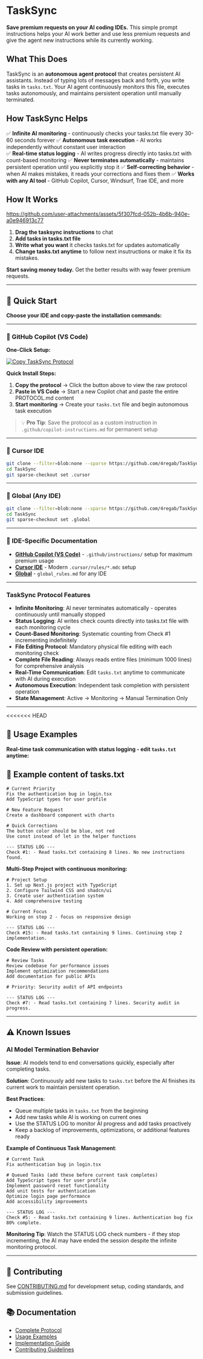 # TaskSync
**Save premium requests on your AI coding IDEs.** This simple prompt instructions helps your AI work better and use less premium requests and give the agent new instructions while its currently working.
## What This Does
TaskSync is an **autonomous agent protocol** that creates persistent AI assistants. Instead of typing lots of messages back and forth, you write tasks in `tasks.txt`. Your AI agent continuously monitors this file, executes tasks autonomously, and maintains persistent operation until manually terminated.

## How TaskSync Helps
✅ **Infinite AI monitoring** - continuously checks your tasks.txt file every 30-60 seconds forever
✅ **Autonomous task execution** - AI works independently without constant user interaction  
✅ **Real-time status logging** - AI writes progress directly into tasks.txt with count-based monitoring
✅ **Never terminates automatically** - maintains persistent operation until you explicitly stop it
✅ **Self-correcting behavior** - when AI makes mistakes, it reads your corrections and fixes them
✅ **Works with any AI tool** - GitHub Copilot, Cursor, Windsurf, Trae IDE, and more  

## How It Works

https://github.com/user-attachments/assets/5f307fcd-052b-4b6b-940e-a0e946913c77

1. **Drag the tasksync instructions** to chat
2. **Add tasks in tasks.txt file** 
3. **Write what you want** it checks tasks.txt for updates automatically
4. **Change tasks.txt anytime** to follow next insutructions or make it fix its mistakes.

**Start saving money today.** Get the better results with way fewer premium requests.

---

## 🚀 Quick Start

**Choose your IDE and copy-paste the installation commands:**

---

### 🎯 GitHub Copilot (VS Code)

**One-Click Setup:**

[![Copy TaskSync Protocol](https://img.shields.io/badge/📋%20Copy-TaskSync%20Protocol-blue?style=for-the-badge&logo=visualstudiocode)](https://raw.githubusercontent.com/4regab/TaskSync/main/docs/PROTOCOL.md)

**Quick Install Steps:**
1. **Copy the protocol** → Click the button above to view the raw protocol
2. **Paste in VS Code** → Start a new Copilot chat and paste the entire PROTOCOL.md content  
3. **Start monitoring** → Create your `tasks.txt` file and begin autonomous task execution

> 💡 **Pro Tip**: Save the protocol as a custom instruction in `.github/copilot-instructions.md` for permanent setup
---

### 🎯 Cursor IDE

```bash
git clone --filter=blob:none --sparse https://github.com/4regab/TaskSync.git
cd TaskSync
git sparse-checkout set .cursor
```
---

### 🎯 Global (Any IDE)

```bash
git clone --filter=blob:none --sparse https://github.com/4regab/TaskSync.git
cd TaskSync
git sparse-checkout set .global
```
---
### 🎯 IDE-Specific Documentation
- **[GitHub Copilot (VS Code)](.github/)** - `.github/instructions/` setup for maximum premium usage
- **[Cursor IDE](.cursor/)** - Modern `.cursor/rules/*.mdc` setup
- **[Global](.global/)** - `global_rules.md` for any IDE

---
### TaskSync Protocol Features

- **Infinite Monitoring**: AI never terminates automatically - operates continuously until manually stopped
- **Status Logging**: AI writes check counts directly into tasks.txt file with each monitoring cycle
- **Count-Based Monitoring**: Systematic counting from Check #1 incrementing indefinitely
- **File Editing Protocol**: Mandatory physical file editing with each monitoring check
- **Complete File Reading**: Always reads entire files (minimum 1000 lines) for comprehensive analysis
- **Real-Time Communication**: Edit `tasks.txt` anytime to communicate with AI during execution
- **Autonomous Execution**: Independent task completion with persistent operation
- **State Management**: Active → Monitoring → Manual Termination Only
---

<<<<<<< HEAD
## 🔧 Usage Examples

**Real-time task communication with status logging - edit `tasks.txt` anytime:**

## 🔧 Example content of tasks.txt

```text
# Current Priority
Fix the authentication bug in login.tsx
Add TypeScript types for user profile

# New Feature Request  
Create a dashboard component with charts

# Quick Corrections
The button color should be blue, not red
Use const instead of let in the helper functions

--- STATUS LOG ---
Check #1: - Read tasks.txt containing 8 lines. No new instructions found.
```

**Multi-Step Project with continuous monitoring:**

```text  
# Project Setup
1. Set up Next.js project with TypeScript
2. Configure Tailwind CSS and shadcn/ui
3. Create user authentication system
4. Add comprehensive testing

# Current Focus
Working on step 2 - focus on responsive design

--- STATUS LOG ---
Check #15: - Read tasks.txt containing 9 lines. Continuing step 2 implementation.
```

**Code Review with persistent operation:**

```text
# Review Tasks
Review codebase for performance issues
Implement optimization recommendations  
Add documentation for public APIs

# Priority: Security audit of API endpoints

--- STATUS LOG ---
Check #7: - Read tasks.txt containing 7 lines. Security audit in progress.
```

---

## ⚠️ Known Issues

### AI Model Termination Behavior
**Issue**: AI models tend to end conversations quickly, especially after completing tasks.

**Solution**: Continuously add new tasks to `tasks.txt` before the AI finishes its current work to maintain persistent operation.

**Best Practices**:
- Queue multiple tasks in `tasks.txt` from the beginning
- Add new tasks while AI is working on current ones  
- Use the STATUS LOG to monitor AI progress and add tasks proactively
- Keep a backlog of improvements, optimizations, or additional features ready

**Example of Continuous Task Management**:

```text
# Current Task
Fix authentication bug in login.tsx

# Queued Tasks (add these before current task completes)
Add TypeScript types for user profile
Implement password reset functionality
Add unit tests for authentication
Optimize login page performance
Add accessibility improvements

--- STATUS LOG ---
Check #5: - Read tasks.txt containing 9 lines. Authentication bug fix 80% complete.
```

**Monitoring Tip**: Watch the STATUS LOG check numbers - if they stop incrementing, the AI may have ended the session despite the infinite monitoring protocol.

---

## 🤝 Contributing

See [CONTRIBUTING.md](docs/CONTRIBUTING.md) for development setup, coding standards, and submission guidelines.

## 📚 Documentation

- [Complete Protocol](docs/PROTOCOL.md)
- [Usage Examples](docs/EXAMPLES.md)  
- [Implementation Guide](docs/USAGE.md)
- [Contributing Guidelines](docs/CONTRIBUTING.md)
